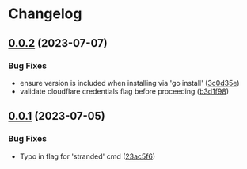 # Changelog

## [0.0.2](https://github.com/jfortunato/serverpilot-tools/compare/v0.0.1...v0.0.2) (2023-07-07)


### Bug Fixes

* ensure version is included when installing via 'go install' ([3c0d35e](https://github.com/jfortunato/serverpilot-tools/commit/3c0d35eaeb835a063adf3d123927e69541276d5c))
* validate cloudflare credentials flag before proceeding ([b3d1f98](https://github.com/jfortunato/serverpilot-tools/commit/b3d1f983d4f9cf5f776baa740dab7ce84cc112c1))

## [0.0.1](https://github.com/jfortunato/serverpilot-tools/compare/v0.0.0...v0.0.1) (2023-07-05)


### Bug Fixes

* Typo in flag for 'stranded' cmd ([23ac5f6](https://github.com/jfortunato/serverpilot-tools/commit/23ac5f6e988b18a111e813e875e4bec38e6e736a))
